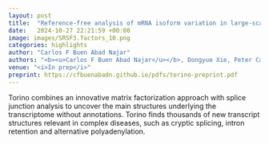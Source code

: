 ```yaml
---
layout: post
title:  "Reference-free analysis of mRNA isoform variation in large-scale RNA-seq datasets."
date:   2024-10-27 22:21:59 +00:00
image: images/SRSF3.factors_10.png
categories: highlights
author: "Carlos F Buen Abad Najar"
authors: "<b><u>Carlos F Buen Abad Najar</u></b>, Dongyue Xie, Peter Carbonetto, Ru Feng, Gao Wang, Matthew Stephens, Yang I Li"
venue: "<i>In prep</i>"
preprint: https://cfbuenabadn.github.io/pdfs/torino-preprint.pdf
---
```

Torino combines an innovative matrix factorization approach with splice junction analysis to uncover the main structures underlying the transcriptome without annotations. Torino finds thousands of new transcript structures relevant in complex diseases, such as cryptic splicing, intron retention and alternative polyadenylation.
